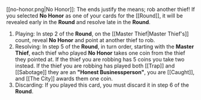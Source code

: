 [[no-honor.png|No Honor]]: The ends justify the means; rob another thief! If you selected **No Honor** as one of your cards for the [[Round]], it will be revealed early in the **Round** and resolve late in the **Round**.
1. Playing: In step 2 of the **Round**, on the [[Master Thief|Master Thief's]] count, reveal **No Honor** and point at another thief to rob.
2. Resolving: In step 5 of the **Round**, in turn order, starting with the **Master Thief**, each thief who played **No Honor** takes one coin from the thief they pointed at. If the thief you are robbing has 5 coins you take two instead. If the thief you are robbing has played both [[Trap]] and [[Sabotage]] they are an **"Honest Businessperson"**, you are [[Caught]], and [[The City]] awards them one coin. 
3. Discarding: If you played this card, you must discard it in step 6 of the **Round**.
